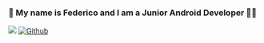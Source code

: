 ### 👋 My name is Federico and I am a Junior Android Developer 👨‍💻
![](https://visitor-badge.laobi.icu/badge?page_id=MenneaDb.MenneaDb) [![Github](https://img.shields.io/github/followers/MenneaDb?label=Followers&logo=Github)](https://github.com/MenneaDb)
<!--
**MenneaDb/MenneaDb** is a ✨ _special_ ✨ repository because its `README.md` (this file) appears on your GitHub profile.

Here are some ideas to get you started:

- 🔭 I’m currently working on ...
- 🌱 I’m currently learning ...
- 👯 I’m looking to collaborate on ...
- 🤔 I’m looking for help with ...
- 💬 Ask me about ...
- 📫 How to reach me: ...
- 😄 Pronouns: ...
- ⚡ Fun fact: ...
-->

